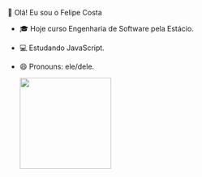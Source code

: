 🤲 Olá! Eu sou o Felipe Costa

- 🎓  Hoje curso Engenharia de Software pela Estácio.
- 💻  Estudando JavaScript.
- 😄  Pronouns: ele/dele.

    <div>
  <a href="https://github.com/xfelipecosta">
  <img height="180em" src="https://github-readme-stats.vercel.app/api?username=xfelipecosta&show_icons=true&theme=codeSTACKr"/>
    </div>
